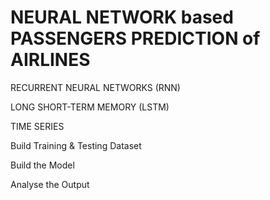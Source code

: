 # NEURAL NETWORK based PASSENGERS PREDICTION of AIRLINES

RECURRENT NEURAL NETWORKS (RNN)

LONG SHORT-TERM MEMORY (LSTM)

TIME SERIES

Build Training & Testing Dataset

Build the Model

Analyse the Output
